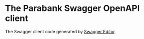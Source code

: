 # The Parabank Swagger OpenAPI client

The Swagger client code generated by [Swagger Editor](https://editor.swagger.io).